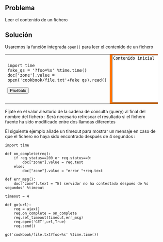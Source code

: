 Problema
--------

Leer el contenido de un fichero


Solución
--------

Usaremos la función integrada `open()` para leer el contenido de un fichero

<table width="100%">
<tr>
<td style="width:40%;padding-right:10px;">

    import time
    fake_qs = '?foo=%s' %time.time()
    doc['zone'].value = open('cookbook/file.txt'+fake_qs).read()

<button onclick="get_file()">Pruébalo</button>

</td>
<td style="background-color:#FF7400;text-align:center;">
<textarea id="zone" rows=10 cols=40>Contenido inicial</textarea>
</td>
</tr>
</table>

<script type="text/python3">
def get_file():
    src = doc.get(selector="pre.marked")[0].text
    exec(src)
</script>


Fíjate en el valor aleatorio de la cadena de consulta (query) al final del nombre del fichero : Será necesario refrescar el resultado si el fichero fuente ha sido modificado entre dos llamdas diferentes

El siguiente ejemplo añade un timeout para mostrar un mensaje en caso de que el fichero no haya sido encontrado después de 4 segundos :

    import time

    def on_complete(req):
        if req.status==200 or req.status==0:
            doc["zone"].value = req.text
        else:
            doc["zone"].value = "error "+req.text
    
    def err_msg():
        doc["zone"].text = "El servidor no ha contestado después de %s segundos" %timeout
    
    timeout = 4
    
    def go(url):
        req = ajax()
        req.on_complete = on_complete
        req.set_timeout(timeout,err_msg)
        req.open('GET',url,True)
        req.send()

    go('cookbook/file.txt?foo=%s' %time.time())